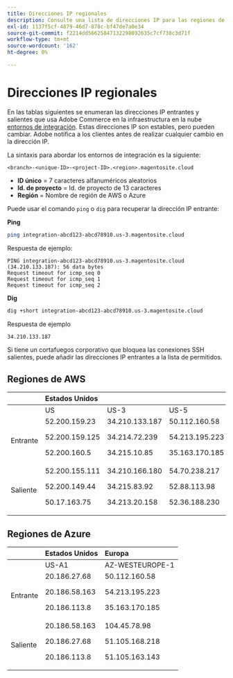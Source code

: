 ```yaml
---
title: Direcciones IP regionales
description: Consulte una lista de direcciones IP para las regiones de AWS y Azure utilizadas por Adobe Commerce en la infraestructura en la nube para entornos de integración.
exl-id: 1137f5cf-4879-46d7-878c-bf47de7a0e34
source-git-commit: f2214dd56625847132298892635c7cf738c3d71f
workflow-type: tm+mt
source-wordcount: '162'
ht-degree: 0%

---
```


# Direcciones IP regionales

En las tablas siguientes se enumeran las direcciones IP entrantes y salientes que usa Adobe Commerce en la infraestructura en la nube [entornos de integración](../architecture/pro-architecture.md#integration-environment). Estas direcciones IP son estables, pero pueden cambiar. Adobe notifica a los clientes antes de realizar cualquier cambio en la dirección IP.

La sintaxis para abordar los entornos de integración es la siguiente:

```text
<branch>-<unique-ID>-<project-ID>.<region>.magentosite.cloud
```

- **ID único** = 7 caracteres alfanuméricos aleatorios
- **Id. de proyecto** = Id. de proyecto de 13 caracteres
- **Región** = Nombre de región de AWS o Azure

Puede usar el comando `ping` o `dig` para recuperar la dirección IP entrante:

**Ping**

```bash
ping integration-abcd123-abcd78910.us-3.magentosite.cloud
```

Respuesta de ejemplo:

```console
PING integration-abcd123-abcd78910.us-3.magentosite.cloud (34.210.133.187): 56 data bytes
Request timeout for icmp_seq 0
Request timeout for icmp_seq 1
Request timeout for icmp_seq 2
```

**Dig**

```bash
dig +short integration-abcd123-abcd78910.us-3.magentosite.cloud
```

Respuesta de ejemplo

```bash
34.210.133.187
```

Si tiene un cortafuegos corporativo que bloquea las conexiones SSH salientes, puede añadir las direcciones IP entrantes a la lista de permitidos.

## Regiones de AWS

|     | Estados Unidos |       |      | Europa |      |      |      | Asia-Pacífico |
| --- | :------------ | :---- | :--- | :----- | :--- | :--- | :--- | :----------- |
|     | US | US-3 | US-5 | UE | EU-3 | EU-5 | EU-6 | AP-3 |
| Entrante | <!--US-->52.200.159.23<p>52.200.159.125<p>52.200.160.5 | <!--US-3-->34.210.133.187<p>34.214.72.239<p>34.215.10.85 | <!--US-5-->50.112.160.58<p>54.213.195.223<p>35.163.170.185 | <!--EU-->52.209.44.44<p>52.209.23.96<p>52.51.117.101 | <!--EU-3-->34.240.75.192<p>34.251.110.37<p>52.19.113.35 | <!--EU-5-->35.157.81.88<p>3.122.198.131<p>52.28.102.195 | <!--EU-6-->35.181.23.47<p>35.181.24.165<p>35.180.237.48 | <!--AP-3-->52.65.39.201<p>52.65.10.202<p>52.65.30.37 |
| Saliente | <!--US-->52.200.155.111<p>52.200.149.44<p>50.17.163.75 | <!--US-3-->34.210.166.180<p>34.215.83.92<p>34.213.20.158 | <!--US-5-->54.70.238.217<p>52.88.113.98<p>52.36.188.230 | <!--EU-->52.51.163.159<p>52.209.44.60<p>52.208.156.247 | <!--EU-3-->34.240.57.142<p>52.16.140.48<p>52.209.134.55 | <!--EU-5-->3.121.163.221<p>3.121.79.229<p>18.197.3.230 | <!--EU-6-->52.47.155.26<p>35.181.0.157<p>35.181.12.15 | <!--AP-3-->52.65.143.178<p>13.54.80.197<p>52.62.224.4 |

## Regiones de Azure

|          | Estados Unidos | Europa |
| -------- | :-------------- | :-------------- |
|          | US-A1 | AZ-WESTEUROPE-1 |
| Entrante | <!--US-A1--> 20.186.27.68<p>20.186.58.163<p>20.186.113.8 | <!--AZ-W-1-->50.112.160.58<p>54.213.195.223<p>35.163.170.185 |
| Saliente | <!--US-A1-->20.186.58.163<p>20.186.27.68<p>20.186.113.8 | <!--AZ-W-1-->104.45.78.98<p>51.105.168.218<p>51.105.163.143 |
